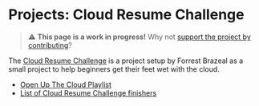 
# Projects: Cloud Resume Challenge

> ⚠️ **This page is a work in progress!** Why not [support the project by contributing](https://github.com/openupthecloud/system)?

The [Cloud Resume Challenge](https://cloudresumechallenge.dev/) is a project setup by Forrest Brazeal as a small project to help beginners get their feet wet with the cloud. 

- [Open Up The Cloud Playlist](https://www.youtube.com/playlist?list=PLEk97Q5Nj5oesA1WNk7DzaUpZUnCsQFVQ)
- [List of Cloud Resume Challenge finishers](https://github.com/openupthecloud/cloud-resume-challenge)